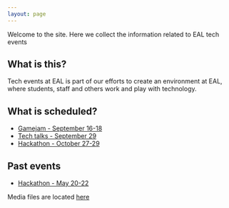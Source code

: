```yaml
---
layout: page
---
```



Welcome to the site. Here we collect the information related to EAL tech events


What is this?
---------------

Tech events at EAL is part of our efforts to create an environment at EAL, where students, staff 
and others work and play with technology.


What is scheduled?
---------------------

* [Gamejam - September 16-18](gamejam_2016_sep)
* [Tech talks - September 29](techtalks_2016_sep)
* [Hackathon - October 27-29](hackathon_2016_oct)

Past events
---------------

* [Hackathon - May 20-22](hackathon_2016_may)
 

Media files are located [here](media)

